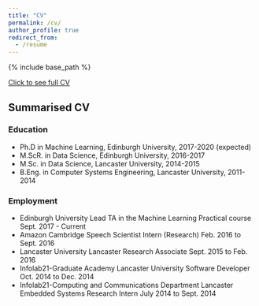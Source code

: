 ```yaml
---
title: "CV"
permalink: /cv/
author_profile: true
redirect_from:
  - /resume
---
```


{% include base_path %}

[Click to see full CV](https://resume.creddle.io/resume/19zcxg3g9th "CV")

## Summarised CV

### Education
* Ph.D in Machine Learning, Edinburgh University, 2017-2020 (expected)
* M.ScR. in Data Science, Edinburgh University, 2016-2017
* M.Sc. in Data Science, Lancaster University, 2014-2015
* B.Eng. in Computer Systems Engineering, Lancaster University, 2011-2014

### Employment
* Edinburgh University
Lead TA in the Machine Learning Practical course Sept. 2017 - Current
* Amazon	Cambridge Speech Scientist Intern (Research)	Feb. 2016 to Sept. 2016
* Lancaster University	Lancaster
Research Associate	Sept. 2015 to Feb. 2016
* Infolab21-Graduate Academy	Lancaster University
Software Developer	Oct. 2014 to Dec. 2014
* Infolab21-Computing and Communications Department	Lancaster
Embedded Systems Research Intern	July 2014 to Sept. 2014